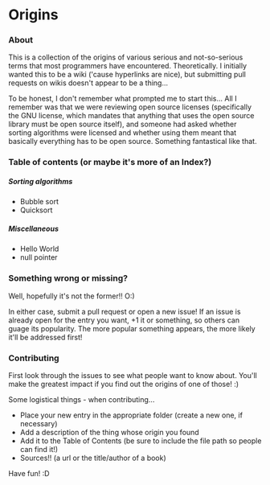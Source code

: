 # Origins

### About

This is a collection of the origins of various serious and not-so-serious terms that most programmers have encountered. Theoretically. I initially wanted this to be a wiki ('cause hyperlinks are nice), but submitting pull requests on wikis doesn't appear to be a thing...

To be honest, I don't remember what prompted me to start this... All I remember was that we were reviewing open source licenses (specifically the GNU license, which mandates that anything that uses the open source library must be open source itself), and someone had asked whether sorting algorithms were licensed and whether using them meant that basically everything has to be open source. Something fantastical like that.

### Table of contents (or maybe it's more of an Index?)

##### Sorting algorithms
 - Bubble sort
 - Quicksort

##### Miscellaneous
 - Hello World
 - null pointer

### Something wrong or missing?

Well, hopefully it's not the former!! O:)

In either case, submit a pull request or open a new issue! If an issue is already open for the entry you want, +1 it or something, so others can guage its popularity. The more popular something appears, the more likely it'll be addressed first!


### Contributing

First look through the issues to see what people want to know about. You'll make the greatest impact if you find out the origins of one of those! :)

Some logistical things - when contributing...
 - Place your new entry in the appropriate folder (create a new one, if necessary)
 - Add a description of the thing whose origin you found
 - Add it to the Table of Contents (be sure to include the file path so people can find it!)
 - Sources!! (a url or the title/author of a book)

Have fun! :D
